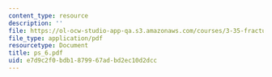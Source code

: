 ```yaml
---
content_type: resource
description: ''
file: https://ol-ocw-studio-app-qa.s3.amazonaws.com/courses/3-35-fracture-and-fatigue-fall-2003/e7d9c2f0bdb1879967adbd2ec10d2dcc_ps_6.pdf
file_type: application/pdf
resourcetype: Document
title: ps_6.pdf
uid: e7d9c2f0-bdb1-8799-67ad-bd2ec10d2dcc
---
```

